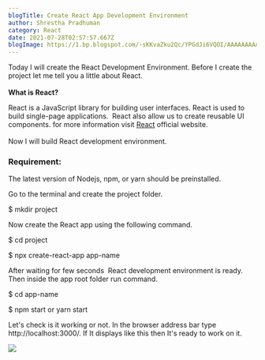 ```yaml
---
blogTitle: Create React App Development Environment
author: Shrestha Pradhuman
category: React
date: 2021-07-28T02:57:57.667Z
blogImage: https://1.bp.blogspot.com/-sKKvaZku2Qc/YPGdJi6VQOI/AAAAAAAAAAM/okcmAskqucsMPXOGcGMvAFrbVXDT7fgGQCLcBGAsYHQ/s16000/react-success-screen%2B%25281%2529.png
---
```

Today I will create the React Development Environment. Before I create the project let me tell you a little about React.\
\
**What is React?**

React is a JavaScript library for building user interfaces. React is used to build single-page applications.  React also allow us to create reusable UI components. for more information visit [React](https://www.blogger.com/u/2/blog/post/edit/8786400733664376562/1594740828631468891#) official website.\
\
Now I will build React development environment.

### Requirement:

The latest version of Nodejs, npm, or yarn should be preinstalled.

Go to the terminal and create the project folder.

$ mkdir project

Now create the React app using the following command.

$ cd project

$ npx create-react-app app-name

After waiting for few seconds  React development environment is ready. Then inside the app root folder run command.

$ cd app-name

$ npm start or yarn start

Let's check is it working or not. In the browser address bar type http://localhost:3000/. If It displays like this then It's ready to work on it.

![](https://1.bp.blogspot.com/-sKKvaZku2Qc/YPGdJi6VQOI/AAAAAAAAAAM/okcmAskqucsMPXOGcGMvAFrbVXDT7fgGQCLcBGAsYHQ/s16000/react-success-screen%2B%25281%2529.png)